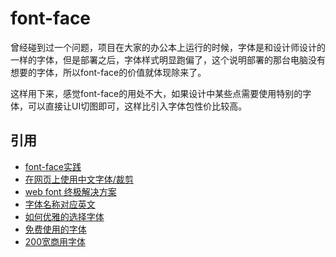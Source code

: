 # font-face

曾经碰到过一个问题，项目在大家的办公本上运行的时候，字体是和设计师设计的一样的字体，但是部署之后，字体样式明显跑偏了，这个说明部署的那台电脑没有想要的字体，所以font-face的价值就体现除来了。


这样用下来，感觉font-face的用处不大，如果设计中某些点需要使用特别的字体，可以直接让UI切图即可，这样比引入字体包性价比较高。


## 引用
- [font-face实践](https://www.w3cplus.com/content/css3-font-face)
- [在网页上使用中文字体/裁剪](http://hxgdzyuyi.github.io/blog/chinese-subset.html)
- [web font 终极解决方案](http://jartto.wang/2016/09/04/final-solution-of-the-web-font/)
- [字体名称对应英文](http://www.xwbetter.com/font-family/)
- [如何优雅的选择字体](https://segmentfault.com/a/1190000006110417)
- [免费使用的字体](https://www.zhihu.com/question/19727859)
- [200宽商用字体](https://www.uisdc.com/200-models-free-commercial-fonts)